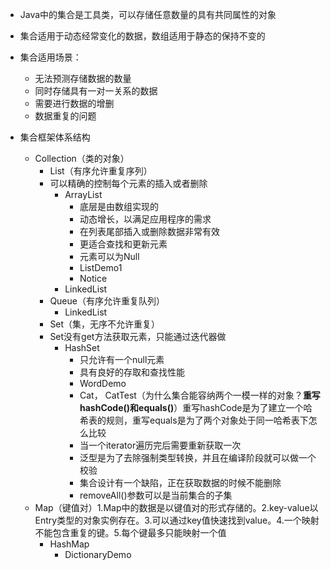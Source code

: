 - Java中的集合是工具类，可以存储任意数量的具有共同属性的对象

- 集合适用于动态经常变化的数据，数组适用于静态的保持不变的

- 集合适用场景：

  - 无法预测存储数据的数量
  - 同时存储具有一对一关系的数据
  - 需要进行数据的增删
  - 数据重复的问题

- 集合框架体系结构

  - Collection（类的对象）
    - List（有序允许重复序列）
    - 可以精确的控制每个元素的插入或者删除
      - ArrayList
        - 底层是由数组实现的
        - 动态增长，以满足应用程序的需求
        - 在列表尾部插入或删除数据非常有效
        - 更适合查找和更新元素
        - 元素可以为Null
        - ListDemo1
        - Notice
      - LinkedList
    - Queue（有序允许重复队列）
      - LinkedList
    - Set（集，无序不允许重复）
    - Set没有get方法获取元素，只能通过迭代器做
      - HashSet
        - 只允许有一个null元素
        - 具有良好的存取和查找性能
        - WordDemo
        - Cat， CatTest（为什么集合能容纳两个一模一样的对象？**重写hashCode()和equals()**）重写hashCode是为了建立一个哈希表的规则，重写equals是为了两个对象处于同一哈希表下怎么比较
        - 当一个iterator遍历完后需要重新获取一次
        - 泛型是为了去除强制类型转换，并且在编译阶段就可以做一个校验
        - 集合设计有一个缺陷，正在获取数据的时候不能删除
        - removeAll()参数可以是当前集合的子集
  - Map（键值对）1.Map中的数据是以键值对的形式存储的。2.key-value以Entry类型的对象实例存在。3.可以通过key值快速找到value。4.一个映射不能包含重复的键。5.每个键最多只能映射一个值
    - HashMap
      - DictionaryDemo

  